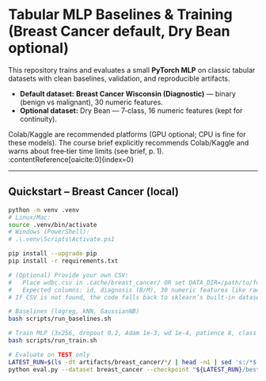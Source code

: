 # Tabular MLP Baselines & Training (Breast Cancer **default**, Dry Bean optional)

This repository trains and evaluates a small **PyTorch MLP** on classic tabular datasets with clean baselines, validation, and reproducible artifacts.

- **Default dataset:** **Breast Cancer Wisconsin (Diagnostic)** — binary (benign vs malignant), 30 numeric features.
- **Optional dataset:** Dry Bean — 7‑class, 16 numeric features (kept for continuity).

Colab/Kaggle are recommended platforms (GPU optional; CPU is fine for these models). The course brief explicitly recommends Colab/Kaggle and warns about free‑tier time limits (see brief, p. 1). :contentReference[oaicite:0]{index=0}

---

## Quickstart – Breast Cancer (local)

```bash
python -m venv .venv
# Linux/Mac:
source .venv/bin/activate
# Windows (PowerShell):
# .\.venv\Scripts\Activate.ps1

pip install --upgrade pip
pip install -r requirements.txt

# (Optional) Provide your own CSV:
#   Place wdbc.csv in .cache/breast_cancer/ OR set DATA_DIR=/path/to/folder with wdbc.csv inside.
#   Expected columns: id, diagnosis (B/M), 30 numeric features like radius_mean,...,fractal_dimension_worst.
# If CSV is not found, the code falls back to sklearn’s built-in dataset and caches it as wdbc_from_sklearn.csv.

# Baselines (logreg, kNN, GaussianNB)
bash scripts/run_baselines.sh

# Train MLP (3x256, dropout 0.2, Adam 1e-3, wd 1e-4, patience 8, class weights on)
bash scripts/run_train.sh

# Evaluate on TEST only
LATEST_RUN=$(ls -dt artifacts/breast_cancer/*/ | head -n1 | sed 's:/*$::')
python eval.py --dataset breast_cancer --checkpoint "${LATEST_RUN}/best.pt" --artifacts-dir "${LATEST_RUN}"
```
